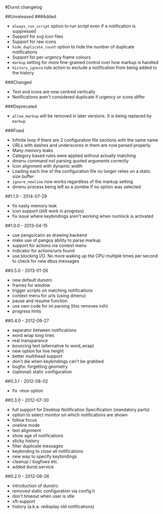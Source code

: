 #Dunst changelog

##Unreleased
###Added
- `always_run_script` option to run script even if a notification is suppressed
- Support for svg icon files
- Support for raw icons
- `hide_duplicate_count` option to hide the number of duplicate notifications
- Support for per-urgency frame colours
- `markup` setting for more fine-grained control over how markup is handled
- `history_ignore` rule action to exclude a notification from being added to the history

###Changed
- Text and icons are now centred vertically
- Notifications aren't considered duplicate if urgency or icons differ

###Deprecated
- `allow_markup` will be removed in later versions. It is being replaced by `markup`

###Fixed
- Infinite loop if there are 2 configuration file sections with the same name
- URLs with dashes and underscores in them are now parsed properly
- Many memory leaks
- Category based rules were applied without actually matching
- dmenu command not parsing quoted arguments correctly
- Icon alignment with dynamic width
- Loading each line of the configuration file no longer relies on a static size buffer
- `ignore_newline` now works regardless of the markup setting
- dmenu process being left as a zombie if no option was selected

##1.1.0 - 2014-07-29
- fix nasty memory leak
- icon support (still work in progress)
- fix issue where keybindings aren't working when numlock is activated

##1.0.0 - 2013-04-15
- use pango/cairo as drawing backend
- make use of pangos ability to parse markup
- support for actions via context menu
- indicator for actions/urls found
- use blocking I/O. No more waking up the CPU multiple times per second to check for new dbus messages

##0.5.0 - 2013-01-26
- new default dunstrc
- frames for window
- trigger scripts on matching notifications
- context menu for urls (using dmenu)
- pause and resume function
- use own code for ini parsing (this removes inih)
- progress hints

##0.4.0 - 2012-09-27
- separator between notifications
- word wrap long lines
- real transparance
- bouncing text (alternative to word_wrap)
- new option for line height
- better multihead support
- don't die when keybindings can't be grabbed
- bugfix: forgetting geometry
- (optional) static configuration

##0.3.1 - 2012-08-02
- fix -mon option

##0.3.0 - 2012-07-30
- full support for Desktop Notification Specification (mandatory parts)
- option to select monitor on which notifications are shown
- follow focus
- oneline mode
- text alignment
- show age of notifications
- sticky history
- filter duplicate messages
- keybinding to close all notifications
- new way to specify keybindings
- cleanup / bugfixes etc.
- added dunst.service

##0.2.0 - 2012-06-26
- introduction of dunstrc
- removed static configuration via config.h
- don't timeout when user is idle
- xft-support
- history (a.k.a. redisplay old notifications)

